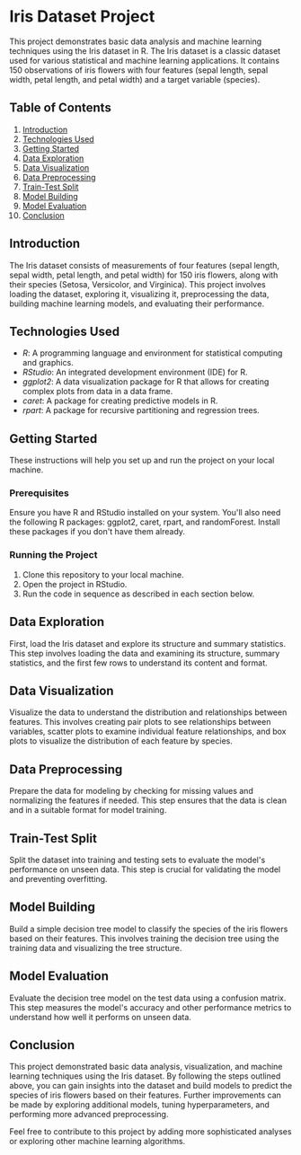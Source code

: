 # Iris Dataset Project

This project demonstrates basic data analysis and machine learning techniques using the Iris dataset in R. The Iris dataset is a classic dataset used for various statistical and machine learning applications. It contains 150 observations of iris flowers with four features (sepal length, sepal width, petal length, and petal width) and a target variable (species).

## Table of Contents
1. [Introduction](#introduction)
2. [Technologies Used](#technologies-used)
3. [Getting Started](#getting-started)
4. [Data Exploration](#data-exploration)
5. [Data Visualization](#data-visualization)
6. [Data Preprocessing](#data-preprocessing)
7. [Train-Test Split](#train-test-split)
8. [Model Building](#model-building)
9. [Model Evaluation](#model-evaluation)
10. [Conclusion](#conclusion)

## Introduction
The Iris dataset consists of measurements of four features (sepal length, sepal width, petal length, and petal width) for 150 iris flowers, along with their species (Setosa, Versicolor, and Virginica). This project involves loading the dataset, exploring it, visualizing it, preprocessing the data, building machine learning models, and evaluating their performance.

## Technologies Used
- *R*: A programming language and environment for statistical computing and graphics.
- *RStudio*: An integrated development environment (IDE) for R.
- *ggplot2*: A data visualization package for R that allows for creating complex plots from data in a data frame.
- *caret*: A package for creating predictive models in R.
- *rpart*: A package for recursive partitioning and regression trees.


## Getting Started
These instructions will help you set up and run the project on your local machine.

### Prerequisites
Ensure you have R and RStudio installed on your system. You'll also need the following R packages: ggplot2, caret, rpart, and randomForest. Install these packages if you don't have them already.

### Running the Project
1. Clone this repository to your local machine.
2. Open the project in RStudio.
3. Run the code in sequence as described in each section below.

## Data Exploration
First, load the Iris dataset and explore its structure and summary statistics. This step involves loading the data and examining its structure, summary statistics, and the first few rows to understand its content and format.

## Data Visualization
Visualize the data to understand the distribution and relationships between features. This involves creating pair plots to see relationships between variables, scatter plots to examine individual feature relationships, and box plots to visualize the distribution of each feature by species.

## Data Preprocessing
Prepare the data for modeling by checking for missing values and normalizing the features if needed. This step ensures that the data is clean and in a suitable format for model training.

## Train-Test Split
Split the dataset into training and testing sets to evaluate the model's performance on unseen data. This step is crucial for validating the model and preventing overfitting.

## Model Building
Build a simple decision tree model to classify the species of the iris flowers based on their features. This involves training the decision tree using the training data and visualizing the tree structure.

## Model Evaluation
Evaluate the decision tree model on the test data using a confusion matrix. This step measures the model's accuracy and other performance metrics to understand how well it performs on unseen data.


## Conclusion
This project demonstrated basic data analysis, visualization, and machine learning techniques using the Iris dataset. By following the steps outlined above, you can gain insights into the dataset and build models to predict the species of iris flowers based on their features. Further improvements can be made by exploring additional models, tuning hyperparameters, and performing more advanced preprocessing.

Feel free to contribute to this project by adding more sophisticated analyses or exploring other machine learning algorithms.
